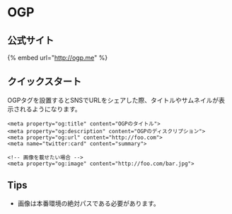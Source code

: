# OGP

## 公式サイト

{% embed url="http://ogp.me" %}

## クイックスタート

OGPタグを設置するとSNSでURLをシェアした際、タイトルやサムネイルが表示されるようになります。

```markup
<meta property="og:title" content="OGPのタイトル">
<meta property="og:description" content="OGPのディスクリプション">
<meta property="og:url" content="http://foo.com">
<meta name="twitter:card" content="summary">

<!-- 画像を載せたい場合 -->
<meta property="og:image" content="http://foo.com/bar.jpg">
```

## Tips

* 画像は本番環境の絶対パスである必要があります。